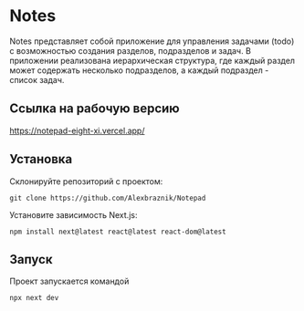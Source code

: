 # Notes

Notes представляет собой приложение для управления задачами (todo) с возможностью создания разделов, подразделов и задач. В приложении реализована иерархическая структура, где каждый раздел может содержать несколько подразделов, а каждый подраздел - список задач.

## Ссылка на рабочую версию

https://notepad-eight-xi.vercel.app/

## Установка

Склонируйте репозиторий с проектом:

`git clone https://github.com/Alexbraznik/Notepad`

Установите зависимость Next.js:

`npm install next@latest react@latest react-dom@latest`

## Запуск

Проект запускается командой

`npx next dev`
